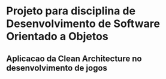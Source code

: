 # Projeto para disciplina de Desenvolvimento de Software Orientado a Objetos

## Aplicacao da Clean Architecture no desenvolvimento de jogos
